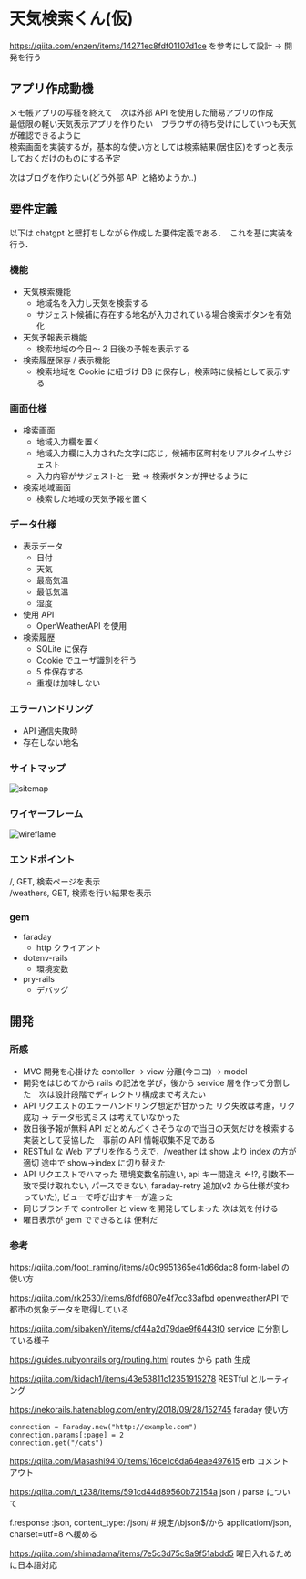 # 天気検索くん(仮)

https://qiita.com/enzen/items/14271ec8fdf01107d1ce
を参考にして設計 → 開発を行う

## アプリ作成動機

メモ帳アプリの写経を終えて　次は外部 API を使用した簡易アプリの作成  
最低限の軽い天気表示アプリを作りたい　ブラウザの待ち受けにしていつも天気が確認できるように  
検索画面を実装するが，基本的な使い方としては検索結果(居住区)をずっと表示しておくだけのものにする予定

次はブログを作りたい(どう外部 API と絡めようか..)

## 要件定義

以下は chatgpt と壁打ちしながら作成した要件定義である．　これを基に実装を行う．

### 機能

- 天気検索機能
  - 地域名を入力し天気を検索する
  - サジェスト候補に存在する地名が入力されている場合検索ボタンを有効化
- 天気予報表示機能
  - 検索地域の今日～ 2 日後の予報を表示する
- 検索履歴保存 / 表示機能
  - 検索地域を Cookie に紐づけ DB に保存し，検索時に候補として表示する

### 画面仕様

- 検索画面
  - 地域入力欄を置く
  - 地域入力欄に入力された文字に応じ，候補市区町村をリアルタイムサジェスト
  - 入力内容がサジェストと一致 => 検索ボタンが押せるように
- 検索地域画面
  - 検索した地域の天気予報を置く

### データ仕様

- 表示データ
  - 日付
  - 天気
  - 最高気温
  - 最低気温
  - 湿度
- 使用 API
  - OpenWeatherAPI を使用
- 検索履歴
  - SQLite に保存
  - Cookie でユーザ識別を行う
  - 5 件保存する
  - 重複は加味しない

### エラーハンドリング

- API 通信失敗時
- 存在しない地名

### サイトマップ

![sitemap](https://github.com/user-attachments/assets/1c6ad46a-fb11-4646-9b45-4926f167af72)

### ワイヤーフレーム

![wireflame](https://github.com/user-attachments/assets/4d5d48b4-c0d8-4d6a-977c-61921809a1ec)

### エンドポイント

/, GET, 検索ページを表示  
/weathers, GET, 検索を行い結果を表示

### gem

- faraday
  - http クライアント
- dotenv-rails
  - 環境変数
- pry-rails
  - デバッグ

## 開発

### 所感

- MVC 開発を心掛けた contoller -> view 分離(今ココ) -> model
- 開発をはじめてから rails の記法を学び，後から service 層を作って分割した　次は設計段階でディレクトリ構成まで考えたい
- API リクエストのエラーハンドリング想定が甘かった リク失敗は考慮，リク成功 → データ形式ミス は考えていなかった
- 数日後予報が無料 API だとめんどくさそうなので当日の天気だけを検索する実装として妥協した　事前の API 情報収集不足である
- RESTful な Web アプリを作るうえで，/weather は show より index の方が適切 途中で show→index に切り替えた
- API リクエストでハマった 環境変数名前違い, api キー間違え ←!?, 引数不一致で受け取れない, パースできない, faraday-retry 追加(v2 から仕様が変わっていた), ビューで呼び出すキーが違った
- 同じブランチで controller と view を開発してしまった 次は気を付ける
- 曜日表示が gem でできるとは 便利だ

### 参考

https://qiita.com/foot_raming/items/a0c9951365e41d66dac8
form-label の使い方

https://qiita.com/rk2530/items/8fdf6807e4f7cc33afbd
openweatherAPI で都市の気象データを取得している

https://qiita.com/sibakenY/items/cf44a2d79dae9f6443f0
service に分割している様子

https://guides.rubyonrails.org/routing.html
routes から path 生成

https://qiita.com/kidach1/items/43e53811c12351915278
RESTful とルーティング

https://nekorails.hatenablog.com/entry/2018/09/28/152745
faraday 使い方

```
connection = Faraday.new("http://example.com")
connection.params[:page] = 2
connection.get("/cats")
```

https://qiita.com/Masashi9410/items/16ce1c6da64eae497615
erb コメントアウト

https://qiita.com/t_t238/items/591cd44d89560b72154a
json / parse について

f.response :json, content_type: /json/ # 規定/\bjson$/から applicatiom/jspn, charset=utf=8 へ緩める

https://qiita.com/shimadama/items/7e5c3d75c9a9f51abdd5
曜日入れるために日本語対応
